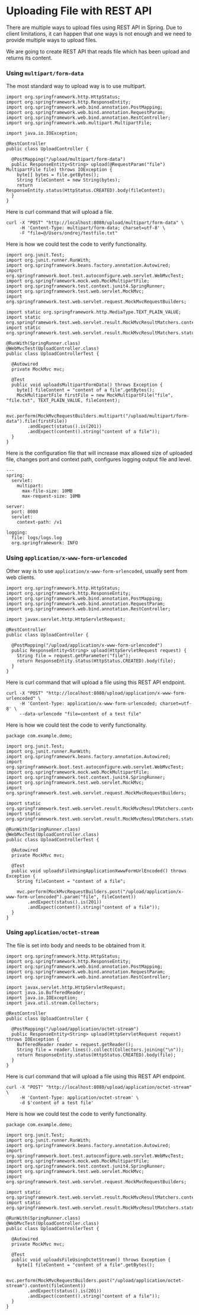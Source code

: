 # Uploading File with REST API

There are multiple ways to upload files using REST API in Spring. Due to client limitations, it can happen that one ways is not enough and we need to provide multiple ways to upload files.

We are going to create REST API that reads file which has been upload and returns its content.

### Using `multipart/form-data`

 The most standard way to upload way is to use multipart.

```
import org.springframework.http.HttpStatus;
import org.springframework.http.ResponseEntity;
import org.springframework.web.bind.annotation.PostMapping;
import org.springframework.web.bind.annotation.RequestParam;
import org.springframework.web.bind.annotation.RestController;
import org.springframework.web.multipart.MultipartFile;

import java.io.IOException;

@RestController
public class UploadController {

  @PostMapping("/upload/multipart/form-data")
  public ResponseEntity<String> upload(@RequestParam("file") MultipartFile file) throws IOException {
    byte[] bytes = file.getBytes();
    String fileContent = new String(bytes);
    return ResponseEntity.status(HttpStatus.CREATED).body(fileContent);
  }
}
```

Here is curl command that will upload a file.

```
curl -X "POST" "http://localhost:8080/upload/multipart/form-data" \
     -H 'Content-Type: multipart/form-data; charset=utf-8' \
     -F "file=@/Users/ondrej/testfile.txt"
```

Here is how we could test the code to verify functionality.

```
import org.junit.Test;
import org.junit.runner.RunWith;
import org.springframework.beans.factory.annotation.Autowired;
import org.springframework.boot.test.autoconfigure.web.servlet.WebMvcTest;
import org.springframework.mock.web.MockMultipartFile;
import org.springframework.test.context.junit4.SpringRunner;
import org.springframework.test.web.servlet.MockMvc;
import org.springframework.test.web.servlet.request.MockMvcRequestBuilders;

import static org.springframework.http.MediaType.TEXT_PLAIN_VALUE;
import static org.springframework.test.web.servlet.result.MockMvcResultMatchers.content;
import static org.springframework.test.web.servlet.result.MockMvcResultMatchers.status;

@RunWith(SpringRunner.class)
@WebMvcTest(UploadController.class)
public class UploadControllerTest {

  @Autowired
  private MockMvc mvc;

  @Test
  public void uploadsMultipartFormData() throws Exception {
    byte[] fileContent = "content of a file".getBytes();
    MockMultipartFile firstFile = new MockMultipartFile("file", "file.txt", TEXT_PLAIN_VALUE, fileContent);

    mvc.perform(MockMvcRequestBuilders.multipart("/upload/multipart/form-data").file(firstFile))
        .andExpect(status().is(201))
        .andExpect(content().string("content of a file"));
  }
}
```

Here is the configuration file that will increase max allowed size of uploaded file, changes port and context path, configures logging output file and level.

```
---
spring:
  servlet:
    multipart:
      max-file-size: 10MB
      max-request-size: 10MB

server:
  port: 8080
  servlet:
    context-path: /v1

logging:
  file: logs/logs.log
  org.springframework: INFO
```

### Using `application/x-www-form-urlencoded`

 Other way is to use `application/x-www-form-urlencoded`, usually  sent from web clients.

```
import org.springframework.http.HttpStatus;
import org.springframework.http.ResponseEntity;
import org.springframework.web.bind.annotation.PostMapping;
import org.springframework.web.bind.annotation.RequestParam;
import org.springframework.web.bind.annotation.RestController;

import javax.servlet.http.HttpServletRequest;

@RestController
public class UploadController {

  @PostMapping("/upload/application/x-www-form-urlencoded")
  public ResponseEntity<String> upload(HttpServletRequest request) {
    String file = request.getParameter("file");
    return ResponseEntity.status(HttpStatus.CREATED).body(file);
  }
}
```

Here is curl command that will upload a file using this REST API endpoint.

```
curl -X "POST" "http://localhost:8080/upload/application/x-www-form-urlencoded" \
     -H 'Content-Type: application/x-www-form-urlencoded; charset=utf-8' \
     --data-urlencode "file=content of a test file"
```

Here is how we could test the code to verify functionality.

```
package com.example.demo;

import org.junit.Test;
import org.junit.runner.RunWith;
import org.springframework.beans.factory.annotation.Autowired;
import org.springframework.boot.test.autoconfigure.web.servlet.WebMvcTest;
import org.springframework.mock.web.MockMultipartFile;
import org.springframework.test.context.junit4.SpringRunner;
import org.springframework.test.web.servlet.MockMvc;
import org.springframework.test.web.servlet.request.MockMvcRequestBuilders;

import static org.springframework.test.web.servlet.result.MockMvcResultMatchers.content;
import static org.springframework.test.web.servlet.result.MockMvcResultMatchers.status;

@RunWith(SpringRunner.class)
@WebMvcTest(UploadController.class)
public class UploadControllerTest {

  @Autowired
  private MockMvc mvc;

  @Test
  public void uploadsFileUsingApplicationXwwwFormUrlEncoded() throws Exception {
    String fileContent = "content of a file";

    mvc.perform(MockMvcRequestBuilders.post("/upload/application/x-www-form-urlencoded").param("file", fileContent))
        .andExpect(status().is(201))
        .andExpect(content().string("content of a file"));
  }
}
```

### Using `application/octet-stream`

The file is set into body and needs to be obtained from it.

```
import org.springframework.http.HttpStatus;
import org.springframework.http.ResponseEntity;
import org.springframework.web.bind.annotation.PostMapping;
import org.springframework.web.bind.annotation.RequestParam;
import org.springframework.web.bind.annotation.RestController;

import javax.servlet.http.HttpServletRequest;
import java.io.BufferedReader;
import java.io.IOException;
import java.util.stream.Collectors;

@RestController
public class UploadController {

  @PostMapping("/upload/application/octet-stream")
  public ResponseEntity<String> upload(HttpServletRequest request) throws IOException {
    BufferedReader reader = request.getReader();
    String file = reader.lines().collect(Collectors.joining("\n"));
    return ResponseEntity.status(HttpStatus.CREATED).body(file);
  }
}
```

Here is curl command that will upload a file using this REST API endpoint.

```
curl -X "POST" "http://localhost:8080/upload/application/octet-stream" \
     -H 'Content-Type: application/octet-stream' \
     -d $'content of a test file'
```

Here is how we could test the code to verify functionality.

```
package com.example.demo;

import org.junit.Test;
import org.junit.runner.RunWith;
import org.springframework.beans.factory.annotation.Autowired;
import org.springframework.boot.test.autoconfigure.web.servlet.WebMvcTest;
import org.springframework.mock.web.MockMultipartFile;
import org.springframework.test.context.junit4.SpringRunner;
import org.springframework.test.web.servlet.MockMvc;
import org.springframework.test.web.servlet.request.MockMvcRequestBuilders;

import static org.springframework.test.web.servlet.result.MockMvcResultMatchers.content;
import static org.springframework.test.web.servlet.result.MockMvcResultMatchers.status;

@RunWith(SpringRunner.class)
@WebMvcTest(UploadController.class)
public class UploadControllerTest {

  @Autowired
  private MockMvc mvc;

  @Test
  public void uploadsFileUsingOctetStream() throws Exception {
    byte[] fileContent = "content of a file".getBytes();

    mvc.perform(MockMvcRequestBuilders.post("/upload/application/octet-stream").content(fileContent))
        .andExpect(status().is(201))
        .andExpect(content().string("content of a file"));
  }
}
```



